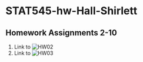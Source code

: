 # STAT545-hw-Hall-Shirlett
## Homework Assignments 2-10
1. Link to ![HW02](https://github.com/Shirlett/STAT545-hw-Hall-Shirlett/tree/master/HW02)
2. Link to ![HW03](https://github.com/Shirlett/STAT545-hw-Hall-Shirlett/tree/master/HW03)
